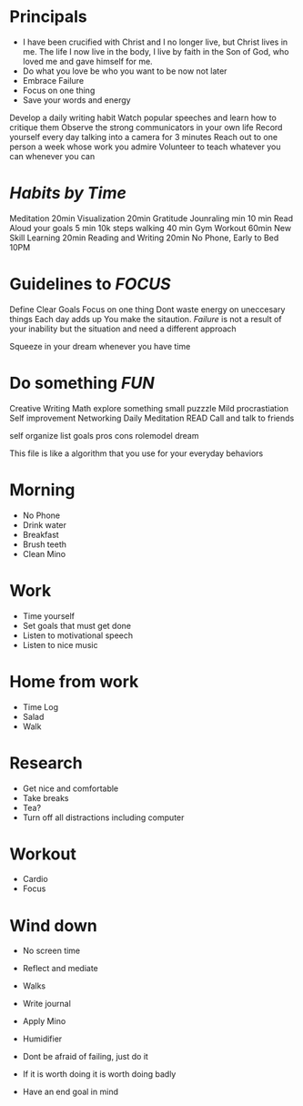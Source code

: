 # Principals
* I have been crucified with Christ and I no longer live, but Christ lives in me. The life I now live in the body, I live by faith in the Son of God, who loved me and gave himself for me.
* Do what you love be who you want to be now not later
* Embrace Failure
* Focus on one thing
* Save your words and energy



Develop a daily writing habit
Watch popular speeches and learn how to critique them
Observe the strong communicators in your own life
Record yourself every day talking into a camera for 3 minutes
Reach out to one person a week whose work you admire
Volunteer to teach whatever you can whenever you can


# *Habits by Time*
Meditation 20min
Visualization 20min
Gratitude Jounraling min 10 min
Read Aloud your goals 5 min
10k steps walking 40 min
Gym Workout 60min
New Skill Learning 20min
Reading and Writing 20min
No Phone, Early to Bed 10PM


# Guidelines to *FOCUS*
Define Clear Goals
Focus on one thing
Dont waste energy on uneccesary things
Each day adds up
You make the sitaution. 
  *Failure* is not a result of your inability but the situation and need a different approach

Squeeze in your dream whenever you have time

# Do something *FUN*
Creative Writing
Math explore something small puzzzle
Mild procrastiation
Self improvement
Networking
Daily Meditation
READ
Call and talk to friends

self organize list goals pros cons rolemodel dream

This file is like a algorithm that you use for your everyday behaviors

# Morning
* No Phone
* Drink water
* Breakfast
* Brush teeth
* Clean Mino

# Work
* Time yourself
* Set goals that must get done
* Listen to motivational speech
* Listen to nice music

# Home from work
* Time Log
* Salad
* Walk

# Research
* Get nice and comfortable
* Take breaks
* Tea?
* Turn off all distractions including computer

# Workout
* Cardio
* Focus

# Wind down
* No screen time
* Reflect and mediate
* Walks 
* Write journal
* Apply Mino
* Humidifier




* Dont be afraid of failing, just do it
* If it is worth doing it is worth doing badly
* Have an end goal in mind
